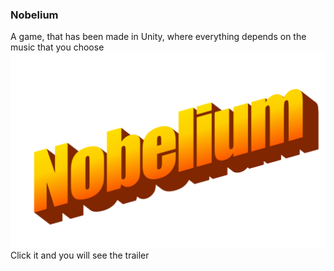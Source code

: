 ### Nobelium

A game, that has been made in Unity, where everything depends on the music that you choose
[![](nobelium.png)](https://youtu.be/INYMzHJU514)
Click it and you will see the trailer
